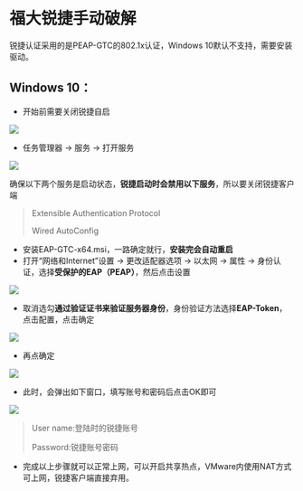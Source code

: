 # 福大锐捷手动破解

锐捷认证采用的是PEAP-GTC的802.1x认证，Windows 10默认不支持，需要安装驱动。

## Windows 10：

- 开始前需要关闭锐捷自启

![](./img/icon.png)

- 任务管理器 -> 服务 -> 打开服务

![](./img/open.png)

确保以下两个服务是启动状态，**锐捷启动时会禁用以下服务**，所以要关闭锐捷客户端

> Extensible Authentication Protocol
>
> Wired AutoConfig

- 安装EAP-GTC-x64.msi，一路确定就行，**安装完会自动重启**
- 打开“网络和Internet”设置 -> 更改适配器选项 -> 以太网 -> 属性 -> 身份认证，选择**受保护的EAP（PEAP）**，然后点击设置

![](./img/1.png)

- 取消选勾**通过验证证书来验证服务器身份**，身份验证方法选择**EAP-Token**，点击配置，点击确定

![](./img/2.png)

- 再点确定

![](./img/3.png)

- 此时，会弹出如下窗口，填写账号和密码后点击OK即可

![](./img/4.png)

> User name:登陆时的锐捷账号
>
> Password:锐捷账号密码

- 完成以上步骤就可以正常上网，可以开启共享热点，VMware内使用NAT方式可上网，锐捷客户端直接弃用。

